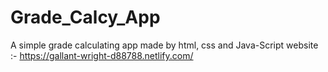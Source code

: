 # Grade_Calcy_App
A simple grade calculating app made by html, css and Java-Script
website :- https://gallant-wright-d88788.netlify.com/
